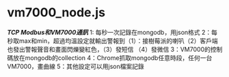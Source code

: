 # vm7000_node.js
***TCP Modbus和VM7000通訊***
1: 每秒一次記錄在mongodb，用json格式
2：每秒取max和min，超過均溫設定就輸出警報到（1）：接樹莓派的喇叭（2）客戶端也發出警報聲音和畫面閃爍變紅色，（3）發短信 （4）發微信
3：VM7000的控制碼放在mongodb的collection
4：Chrome抓取mongodb任意時段，任何一台VM7000，畫曲線
5：其他設定可以用json檔案記錄
